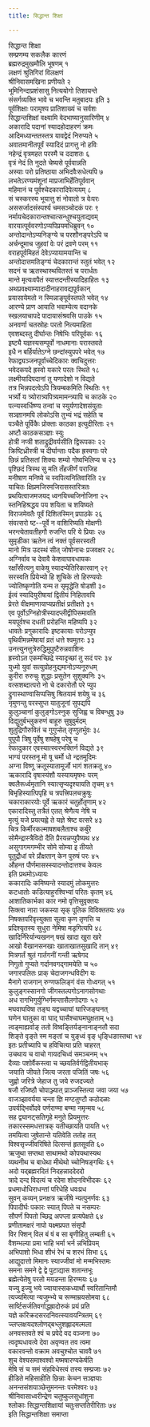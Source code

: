 ```yaml
---
title: सिद्धान्त शिक्षा

---
```

सिद्धान्त शिक्षा  
सम्प्रणम्य सकलैक कारणं  
ब्रह्मरुद्रमुखमौलि भूषणम् १  
लक्षणं श्रुतिगिरां विलक्षणं  
श्रीनिवासमखिना प्रणीयते २  
भूमिनिन्दाप्रशंसासु नित्ययोगो तिशायन्ते  
संसर्गव्यक्ति भावे च भवन्ति मतुबादयः इति ३  
पूर्वशिक्षाः परामृश्य प्रातिशाख्यं च सर्वशः  
सिद्धान्तशिक्षां वक्ष्यामि वेदभाष्यानुसारिणीम् ४  
अकारादि पदानां स्यादहोदाहरणं क्रमः  
आदिमध्यान्ततस्तत्र यावद्वेदं निरुप्यते ५  
अवातमानीतपूर्वं स्यादिदं प्रागत्तु नो हविः  
नहेन्द्रं वृत्रमहत परस्मै च ददाशतः ६  
वृत्रं नेदं ति नुदते चेष्यसे पूर्ववान्नति  
अस्याः परो प्रतिष्ठाया अभिदवैःसधेत्यपि ७  
लभतेऽरण्यमंशूनां माप्रजाभिर्हेतिपूर्ववान्  
महिमानं च पूर्वश्चेदकारादिपेत्ययम् ८  
सं चस्करस्य भूयात्तु शं नोवातो त्र वेःपरः  
अससर्जादसंस्पर्श्य चमसञ्चोदकं परः ९  
नर्मायचेदकारान्तश्चात्सन्धुश्चयुताद्यवम्  
वारयात्पूर्ववरणोऽप्यपिप्रयमधिब्रुवन् १०  
अन्तोदान्तेऽप्यनिङ्ग्ये च परशौनङ्परेऽपि च  
अर्चन्दूमाच जुहवां वेः परं द्रवणे परम् ११  
वराहपूर्वमिहतं देवेऽप्यायामयान्ति च  
अन्तोदात्तमतिङ्ग्यं चेदकारान्तं स्तुतं भवेत् १२  
सदनं च ऋतस्थास्थवितस्तं च परार्धतः  
मान्ते मृत्यःवपैतं स्यात्तदन्तीस्यादिहाहितः १३  
अथप्रवक्ष्याम्यादादीनाहरावद्यपूर्वकान्  
प्रयासायेमतो न स्मिन्नाङ्पूर्वस्तपते भवेत् १४  
आरण्ये प्राण आयाति भवाम्येत्य वदानके  
स्खलयाचापदे पादायासंश्रवसि पाउके १५  
अनवर्णा चतस्रोहः परतो नित्यमाहिता  
एवशब्दस्तु दीर्घान्तः निषेभिः परिपूर्वकः १६  
इष्ट्यै यज्ञस्यसम्पूर्वो नाधमानाः परास्तवते  
इधै न बर्हिर्यातेऽग्ने छन्दांस्युपपरे भवेत् १७  
रेफाद्व्यञ्जनपूर्वाच्चेदिकारः क्वचिदुत्तरः  
भवेदकपदे ह्रस्वो यकारे परतः स्थिते १८  
लक्ष्मीयादिपदानां तु यणादेशो न विद्यते  
तत्र भिन्नपदत्वेऽपि त्रियम्बकमिति स्थितिः १९  
भर्त्र्यो य त्र्योरात्र्यपित्र्यमामन्त्र्यापि च काठके २०  
पत्न्यस्वर्धिष्ण्य तन्वां च स्युर्यणादेशसंयुताः  
सञ्ज्ञानमपि लोकोऽसि तुभ्यं भद्रं सहेति च  
पञ्चैते पूर्विकैः प्रोक्ताः काठका इत्युदीरिताः २१  
अष्टौ काठकसञ्ज्ञाः स्युः  
होत्री नप्त्री शताद्रुद्रीवर्यसीति द्विरूपकाः २२  
क्रिष्टिध्रीस्त्री च दीर्घान्ताः पदैक ह्रस्वगाः परे  
छिन्नं प्रतिसतां शिक्यः शम्यो गोष्वभिलिप्य च २३  
पृश्छिदं त्रिस्थ सु मति तँहजीर्णं पराजिह  
मनीषाण मनिष्ये च स्वपित्यनितिवारिति २४  
याचितः क्षिप्रमजिरमजिरासस्तरित्रतः  
प्रथयित्वाजमजयद् ध्वनयिच्चजिनोजिना २५  
स्तनिहिश्रद्धय पय शयिता च शयिष्यते  
विराजमेवतैः पूर्वं दिशितस्मिन् प्रपाठके २६  
संवत्सरो ष्ट--पूर्वे न वाशिरिष्यति मोक्षणीः  
भरन्त्येतावतीहगौ रुजन्ति परि ये प्रियाः २७  
सुमृडीका ऋतेन त्वं नक्तं पूर्वसरस्वती  
मानो मित्र उदस्थं सीत् जोषोनाचः प्रजवक्षर २८  
अग्निर्वाव च देवावै केशवापावधायकः  
रक्षाँसीत्यनु वाकेषु स्यादप्येतिरिकारवान् २९  
सरस्वति प्रियेभ्यो हि शुचिके तो हिरण्ययोः  
ज्योतिष्कृणोति यन्म त सृमृद्धेति षोडशी ३०  
ईत्वं स्यादियुरीषायां द्वितीयं निहितावपि  
प्रेरते वीक्षमाणायाप्यप्रतीक्षं प्रतीक्षते ३१  
एव पूर्वोऽग्निहोत्रीस्यादप्लीद्वीपिसमावति  
मयपूर्वश्च दधती प्ररोहन्ति महिष्यपि ३२  
धावतेः प्रगुकारादिः इष्टकायाः परोऽप्युप  
पृथिवीमन्नमेषायां व्रतं धत्ते श्वमुतरः ३३  
उनत्त्युनत्तुत्रेरुद्धिमुपुष्टैरुन्नवाशिनः  
ह्रस्वोऽत एकमच्छिद्रे स्यादृच्छां तु सदं परः ३४  
युध्मो युवां सत्युग्रोहनुद्यमानोऽप्यनूरुधम्  
कुरीरा रुरुचुः शुद्धाः प्रसुतेन सुशुक्वनिः ३५  
वत्सशब्दात्परो नो चे दकारोतौ परे प्युप  
द्रुगास्थाण्वासिप्पसिषु श्रितयामं शयेषु च ३६  
नृमुणन्तु परस्सुप्त यातुजूनां सुपद्यपि  
कुलुञ्चानां कुलुङ्गोऽस्नुक् सुजिह्व च विबन्धुषु ३७  
दिद्युतुर्बभ्लुकरुणं बाहूरु सुषुवुर्मदम्  
शुतुद्रिगौरुवितं च गुगुप्सेत् तृप्णुतर्भुवः ३८  
पुपूपौ त्रिषु पूर्वेषु शषहेषु परेषु च  
रेफादुकार एवस्यात्स्वरभक्तिर्न विद्यते ३९  
भाग्यं परस्तनू मो षू चर्मो धो न्द्रतमूदिमः  
अग्ना विष्णू क्रतूस्यातामूर्जो भागं शतक्रतू ४०  
ऋकारादि वृषास्यंशौ यस्यायमृषभः परम्  
क्वलैरूर्ध्वमृतानि स्यात्सृप्यदृश्यायति तृचम् ४१  
बिभृहिस्यात्पिपृहि च त्रपत्त्रिपलचक्रुषुः  
चकाराकारयोः पूर्वे ऋकारं चतुर्होतृणाम् ४२  
एकारादिस्तु तत्रैतं एतत् श्रेणैत्य नेषि च  
मृत्युं यजे प्रयत्यह्वे ते यज्ञे श्रेष्ट वत्सरे ४३  
चित्र किर्मीरकल्माषशबलैताश्च कर्बुरे  
सोमैन्द्रास्त्रैविदो दैति प्रैरयन्नप्युपैष्यथ ४४  
असुगागमगम्भीर सोमे सोम्या इ तीयते  
पूतुद्रौधां परे प्रौक्षतान् केन पुरुषं परः ४५  
औहन्त पौर्णमासस्स्यादन्तोदात्तश्च केवलः  
इति प्रथमोऽध्यायः  
ककारादिः कमिष्यन्ते स्यादमुं लोकमुत्तरः  
कटधातोः कडित्याहुरश्विभ्यां परितः कृतम् ४६  
आशातिकार्भका कार नमो वृत्तिसुवृक्तयः  
सिक्त्वा नारा जकस्या सृक् पूतिक विविक्ततयः ४७  
निषक्तपरिवृत्त्युक्ता सूत्वा कृण तृणत्ति च  
प्रदिश्यृतस्य सुधुरा नेमिषा मडृगित्यपि ४८  
खादिर्निरेर्यान्यखनन् षखं खादा खुरा खरे  
आखो वैखानसनखाः खाताखातसुखादि तान् ४९  
मित्रगर्तं श्रुतं गार्तगनीं गन्ती ऋषेगद  
निगुतो गुप्यते गर्दानवगद्गामयेति च ५०  
जगारपलितः प्राक् चेदाजगन्धविदीग यः  
मैनागे राजगान् रुग्णफलिङ्गं वंस गोध्वगत् ५१  
कुलुङ्गस्सानगो जीगस्तल्पगोऽनागसोगथाः  
अध रागभिगुर्युग्भिर्गमन्तासैलगोदगाः ५२  
मघवाघविषा तङ्घ यद्वच्चाघां घारिजङ्घनत्  
घणेन घातुका वा घाद् घासैश्चाघमघुक्षताम् ५३  
त्वङ्माह्यर्वाङ् ततो विष्वङ्तिर्यङ्नानाङ्नतौ सदा  
शिङ्ते वृङ्ते स्म मङ्तां च युङ्ध्वं वृङ् धृङ्धिङास्तथा ५४  
इतः प्रतीच्यापि च हविचित्या प्रति चाहरत्  
उचथाय च वाचो गायदचिध्वं समञ्चनम् ५५  
दैव्याः पशोर्वैकस्त्वा च च्छयतिर्वर्गद्वितीयभाक्  
जयाति जीयते जित्य जरता पजितिं जषः ५६  
जुह्वो जरित्रे जेहाज तु जये रुजदज्यते  
षजौ रजिष्ठौ चोपाञ्ज्यात् प्राञ्जस्तित्या जवा जया ५७  
वाजञ्झावर्यया चन्ता ज्ञि मण्टतुण्टौ कठोदळाः  
उपर्यद्भिर्वोदवे पर्णराण्मा बण्मा नमृन्मय ५८  
सह द्व्यानट्सतिगृहे मनुते प्रियमुत्तरः  
तकारस्समधत्तात्रक् यतीच्छायति पायति ५९  
तमयित्वा जुषेतान्ते यतिवेति ततोह तत्  
विश्वसृज्जीवरिषिते दित्सन्तं हृतसूवति ६०  
ऋजुथा सप्तथा साथामथो कोपयथास्यथ  
व्यथनीथ च बाधेथा मीथेथो च्चोनिषङ्गथिः ६१  
अदो यद्ब्रह्मरदितं निदहन्नाददेददो  
त्रादे दन्द विदत्यं च रदेमा शोदनविभीदकः ६२  
प्रधमाधोधिराधन्तां परिधेहि धवःप्रध  
सुवन् कव्यन् प्रनक्षत्र ऋजीषे न्यत्पुनर्णवः ६३  
पिपादीर्घः पकारः स्यात् पिपते च नसम्परः  
सौपर्णं पिपतो च्छिद्र अपप्ला प्रत्यपेक्षते ६४  
प्रणीतामक्षरं नापो यक्ष्मप्रपत संसृपौ  
विर फ्शिन् विल बं षं ब सा बृणीहितु लम्बती ६५  
वैशम्भल्या प्रमा भाहि भर्मा भर्न न्नभिप्रियम्  
अभिपाशो भिधा शीभं रेभं च शरभं सिभा ६६  
आद्युदात्तो मिमानः स्याज्जीवां मो मन्मभिस्तमः  
समना समने द्वे द्वे पुटाद्यास शतान्तभूः  
ब्रह्मेत्येतेषु परतो मयडन्ता हिरण्मयः ६७  
यज्यु इज्यु भये ज्यायास्सकध्यार्थौ स्वरितान्तिमौ  
त्यज्यमित्या न्यजुम्भ्ये च रूण्माम्रयसोमया ६८  
सार्ष्टिसर्जतिवर्गाद्धह्रादोरुकं प्रयं प्रति  
यज्ञे करिक्रदसरदनिवत्स्यावयन्त्रितम् ६९  
ज्लप्लक्षयदश्लोणद्बभ्लुशह्लादमल्मला  
अनवस्तवते श्वं च प्रपेदे वद वञ्जना ७०  
त्वदृष्पधावत्वे देवा अवृण्वत तव त्वमा  
वकारवन्तो वक्राम अवचुश्चोत चाववै ७१  
शुच वेश्यसमाश्वश्वो मष्मषारण्यकेर्षति  
मेषि सं च समं संहविधेस्त्वं तस्य सम्प्रजाः ७२  
हीडिते महिसाहीति छिन्नाः केचन सञ्ज्ञयाः  
अनन्तसंशयाञ्छेत्तुमनन्तः परमेश्वरः ७३  
श्रीनिवासाध्वरीन्द्रेण चतुष्कुलसुधांशुना  
श्लोकाः सिद्धान्तशिक्षायां चतुःसप्ततिरीरिताः ७४  
              इति सिद्धान्तशिक्षा समाप्ता